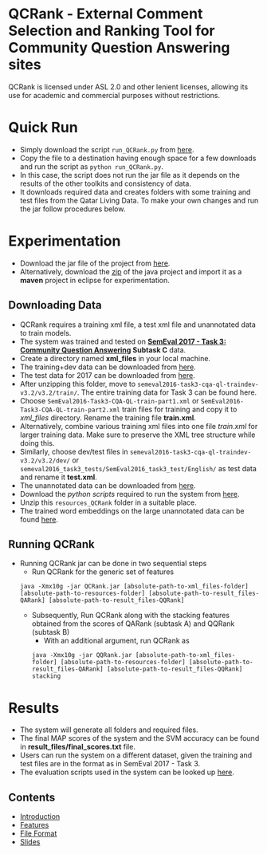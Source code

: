 # QCRank - External Comment Selection and Ranking Tool for Community Question Answering sites
QCRank is licensed under ASL 2.0 and other lenient licenses, allowing its use for academic and commercial purposes without restrictions.

# Quick Run
* Simply download the script `run_QCRank.py` from [here](https://github.com/TitasNandi/cQARank/releases/download/1.0/run_QCRank.py).
* Copy the file to a destination having enough space for a few downloads and run the script as `python run_QCRank.py`.
* In this case, the script does not run the jar file as it depends on the results of the other toolkits and consistency of data.
* It downloads required data and creates folders with some training and test files from the Qatar Living Data. To make your own changes and run the jar follow procedures below. 

# Experimentation
* Download the jar file of the project from [here](https://github.com/TitasNandi/cQARank/releases/download/1.0/QCRank.jar).
* Alternatively, download the [zip](https://github.com/TitasNandi/QCRank/archive/1.0.zip) of the java project and import it as a **maven** project in eclipse for experimentation.

## Downloading Data
* QCRank requires a training xml file, a test xml file and unannotated data to train models.
* The system was trained and tested on **[SemEval 2017 - Task 3: Community Question Answering](http://alt.qcri.org/semeval2017/task3/) Subtask C** data.
* Create a directory named **xml_files** in your local machine.
* The training+dev data can be downloaded from [here](http://alt.qcri.org/semeval2016/task3/data/uploads/semeval2016-task3-cqa-ql-traindev-v3.2.zip).
* The test data for 2017 can be downloaded from [here](http://alt.qcri.org/semeval2017/task3/data/uploads/semeval2017_task3_test_input_abcd.zip).
* After unzipping this folder, move to `semeval2016-task3-cqa-ql-traindev-v3.2/v3.2/train/`. The entire training data for Task 3 can be found here. 
 * Choose `SemEval2016-Task3-CQA-QL-train-part1.xml` or `SemEval2016-Task3-CQA-QL-train-part2.xml` train files for training and copy it to *xml_files* directory. Rename the training file **train.xml**.
 * Alternatively, combine various training xml files into one file *train.xml* for larger training data. Make sure to preserve the XML tree structure while doing this.
* Similarly, choose dev/test files in `semeval2016-task3-cqa-ql-traindev-v3.2/v3.2/dev/` or `semeval2016_task3_tests/SemEval2016_task3_test/English/` as test data and rename it **test.xml**.
* The unannotated data can be downloaded from [here](http://alt.qcri.org/semeval2016/task3/data/uploads/QL-unannotated-data-subtaskA.xml.zip).
* Download the *python scripts* required to run the system from [here](https://github.com/TitasNandi/cQARank/releases/download/1.0/resources_QCRank.zip).
* Unzip this `resources_QCRank` folder in a suitable place.
* The trained word embeddings on the large unannotated data can be found [here](https://github.com/TitasNandi/cQARank/releases/download/1.0/vectors_unannotated.txt).

## Running QCRank
* Running QCRank jar can be done in two sequential steps
  * Run QCRank for the generic set of features
  ```
  java -Xmx10g -jar QCRank.jar [absolute-path-to-xml_files-folder] [absolute-path-to-resources-folder] [absolute-path-to-result_files-QARank] [absolute-path-to-result_files-QQRank]
  ```
  * Subsequently, Run QCRank along with the stacking features obtained from the scores of QARank (subtask A) and QQRank (subtask B)
    * With an additional argument, run QCRank as
     ```
     java -Xmx10g -jar QQRank.jar [absolute-path-to-xml_files-folder] [absolute-path-to-resources-folder] [absolute-path-to-result_files-QARank] [absolute-path-to-result_files-QQRank] stacking
     ```  
# Results
* The system will generate all folders and required files.
* The final MAP scores of the system and the SVM accuracy can be found in **result_files/final_scores.txt** file.
* Users can run the system on a different dataset, given the training and test files are in the format as in SemEval 2017 - Task 3.  
* The evaluation scripts used in the system can be looked up [here](http://alt.qcri.org/semeval2017/task3/data/uploads/semeval2017_task3_submissions_and_scores.zip).

## Contents
* [Introduction](https://github.com/TitasNandi/cQARank/blob/master/QCRank/src/main/java/doc/Home.md)
* [Features](https://github.com/TitasNandi/cQARank/blob/master/QCRank/src/main/java/doc/Features.md)
* [File Format](https://github.com/TitasNandi/cQARank/blob/master/QCRank/src/main/java/doc/file_format.md)
* [Slides](https://github.com/TitasNandi/cQARank/releases/download/1.0/cQARank_prezi.pdf)




